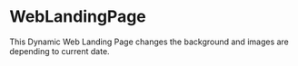 # WebLandingPage
This Dynamic Web Landing Page changes the background and images are depending to current date.
